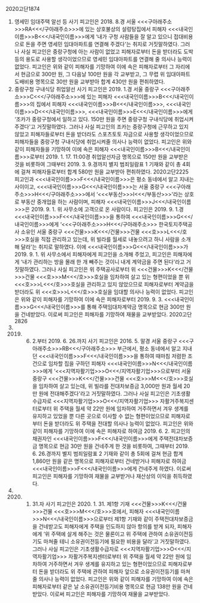2020고단1874
1. 영세민 임대주택 알선 등 사기
피고인은 2018. 8.경 서울 <<<구아래주소>>>RA<<</구아래주소>>>에 있는 상호불상의 설렁탕집에서 피해자 <<<내국인이름>>>B<<</내국인이름>>>에게 ‘내가 구청 사람들을 잘 알고 있으니 접대비용으로 돈을 주면 영세민 임대아파트를 연결해 주겠다'는 취지로 거짓말하였다.
그러나 사실 피고인은 중랑구청에 아는 사람이 없었고 피해자로부터 돈을 받더라도 도박 등의 용도로 사용할 생각이었으므로 영세민 임대아파트를 연결해 줄 의사나 능력이 없었다.
피고인은 위와 같이 피해자를 기망하여 이에 속은 피해자로부터 그 자리에서 현금으로 300만 원, 그 다음날 100만 원을 각 교부받고, 그 무렵 위 임대아파트 도배비용 명목으로 30만 원을 교부받아 합계 430만 원을 편취하였다.
2. 중랑구청 구내식당 취업알선 사기
피고인은 2019. 1.경 서울 중랑구 <<<구아래주소>>>C<<</구아래주소>>>에 있는 피해자 <<<내국인이름>>>B<<</내국인이름>>>의 집에서 피해자 <<<내국인이름>>>B<<</내국인이름>>>, <<<내국인이름>>>D<<</내국인이름>>>, <<<내국인이름>>>E<<</내국인이름>>>에게 ‘조카가 중랑구청에서 일하고 있다. 150만 원을 주면 중랑구청 구내식당에 취업시켜 주겠다'고 거짓말하였다.
그러나 사실 피고인의 조카는 중랑구청에 근무하고 있지 않았고 피해자들로부터 돈을 받더라도 스포츠토토 자금으로 사용할 생각이었으므로 피해자들을 중랑구청 구내식당에 취업시켜줄 의사나 능력이 없었다.
피고인은 위와 같이 피해자들을 기망하여 이에 속은 피해자 <<<내국인이름>>>B<<</내국인이름>>>로부터 2019. 1. 17. 11:00경 취업알선자금 명목으로 150만 원을 교부받은 것을 비롯하여 그때부터 2019. 3. 9.경까지 별지 범죄일람표 1 기재와 같이 총 4회에 걸쳐 피해자들로부터 합계 580만 원을 교부받아 편취하였다.
2020고단2225
피고인과 <<<내국인이름>>>F<<</내국인이름>>>은 평소 동네에서 알고 지내는 사이이고, <<<내국인이름>>>G<<</내국인이름>>>는 서울 중랑구 <<<구아래주소>>>H<<</구아래주소>>>에서 ‘<<<부동산>>>I<<</부동산>>>'라는 상호로 부동산 중개업을 하는 사람이며, 피해자 <<<내국인이름>>>J<<</내국인이름>>>은 2019. 9. 1. 위 사무소에 고객으로 온 사람이다.
피고인은 2019. 9. 1.경 <<<내국인이름>>>F<<</내국인이름>>>을 통하여 <<<내국인이름>>>G<<</내국인이름>>>에게 ‘<<<구아래주소>>>H<<</구아래주소>>> 한국토지주택공사 소유인 서울 중랑구 <<<건물>>>K<<</건물>>>건물 <<<호>>>L<<</호>>>호실을 직접 관리하고 있는데, 위 빌라를 월세로 내놓으려고 하니 사람을 소개해 달라'는 취지로 말하였다.
이에 <<<내국인이름>>>G<<</내국인이름>>>가 2019. 9. 1. 위 사무소에서 피해자에게 피고인을 소개해 주었고, 피고인은 피해자에게 ‘내가 관리하는 방을 몰래 한 개 빼주는 것이니 내게 계약금을 주면 된다'라고 거짓말하였다.
그러나 사실 피고인은 위 주택공사로부터 위 <<<건물>>>K<<</건물>>>건물 <<<호>>>M<<</호>>>호실을 임차하여 살고 있는 형편이었을 뿐 위 <<<호>>>L<<</호>>>호실을 관리하고 있지 않았으므로 피해자로부터 계약금을 받더라도 위 <<<호>>>L<<</호>>>호실을 임대할 의사나 능력이 없었다.
피고인은 위와 같이 피해자를 기망하여 이에 속은 피해자로부터 2019. 9. 3. <<<내국인이름>>>G<<</내국인이름>>>를 통해 주택임대차계약금 명목으로 현금 300만 원을 건네받았다.
이로써 피고인은 피해자를 기망하여 재물을 교부받았다.
2020고단2826
1. 2019. 6. 2.부터 2019. 6. 26.까지 사기
피고인은 2016. 5. 말경 서울 중랑구 <<<구아래주소>>>RB<<</구아래주소>>> 부근에서, 평소 동네에서 알고 지내던 <<<내국인이름>>>F<<</내국인이름>>>을 통하여 때마침 저렴한 조건으로 임차할 집을 구하던 피해자 <<<내국인이름>>>N<<</내국인이름>>>에게 ‘<<<지역자활기업>>>O<<</지역자활기업>>>으로부터 서울 중랑구 <<<건물>>>K<<</건물>>>건물 <<<호>>>M<<</호>>>호실을 임차하여 살고 있는데, 위 빌라를 전대차보증금 3,000만 원과 월세 20만 원에 전대해주겠다'라고 거짓말하였다.
그러나 사실 피고인은 기초생활수급자로 <<<지역자활기업>>>O<<</지역자활기업>>> 자활거주복지센터로부터 위 주택을 월세 약 22만 원에 임차하여 거주하면서 겨우 생계를 유지하고 있었을 뿐 다른 곳으로 이사할 수 없는 형편이었으므로 피해자로부터 돈을 받더라도 위 주택을 전대할 의사나 능력이 없었다.
피고인은 위와 같이 피해자를 기망하여 이에 속은 피해자로 하여금 2019. 6. 2. 피고인의 채권자인 <<<내국인이름>>>F<<</내국인이름>>>에게 주택전대차보증금 명목으로 현금 30만 원을 건네주게 한 것을 비롯하여, 그때부터 2019. 6. 26.경까지 별지 범죄일람표 2 기재와 같이 총 5회에 걸쳐 현금 합계 1,860만 원을 같은 명목으로 피해자로부터 건네받거나 피해자로 하여금 <<<내국인이름>>>F<<</내국인이름>>>에게 건네주게 하였다.
이로써 피고인은 피해자를 기망하여 재물을 교부받거나 재산상의 이익을 취득하였다.
2. 2020. 1. 31.자 사기
피고인은 2020. 1. 31. 제1항 기재 <<<건물>>>K<<</건물>>>건물 <<<호>>>M<<</호>>>호에서, 피해자 <<<내국인이름>>>N<<</내국인이름>>>으로부터 제1항 기재와 같이 주택전대차보증금을 건네받고도 피해자에게 주택을 인도하지 않아 항의를 받게 되자, 피해자에게 ‘위 주택에 살게 해주는 것은 물론이고 위 주택에 관하여 소유권이전등기도 마쳐줄 테니 소유권이전등기에 필요한 비용을 달라'고 거짓말하였다.
그러나 사실 피고인은 기초생활수급자로 <<<지역자활기업>>>O<<</지역자활기업>>> 자활거주복지센터로부터 위 주택을 월세 약 22만 원에 임차하여 거주하면서 겨우 생계를 유지하고 있는 형편이었으므로 피해자로부터 돈을 받더라도 위 주택에 관하여 피해자 앞으로 소유권이전등기를 마쳐줄 의사나 능력이 없었다.
피고인은 위와 같이 피해자를 기망하여 이에 속은 피해자로부터 같은 날 소유권이전등기비용 명목으로 현금 138만 원을 건네받았다.
이로써 피고인은 피해자를 기망하여 재물을 교부받았다.
